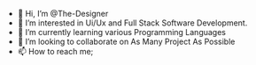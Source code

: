 - 👋 Hi, I’m @The-Designer
- 👀 I’m interested in Ui/Ux and Full Stack Software Development.
- 🌱 I’m currently learning various Programming Languages
- 💞️ I’m looking to collaborate on As Many Project As Possible
- 📫 How to reach me; 

<!---
The-Scientiste/The-Scientiste is a ✨ special ✨ repository because its `README.md` (this file) appears on your GitHub profile.
You can click the Preview link to take a look at your changes.
--->
